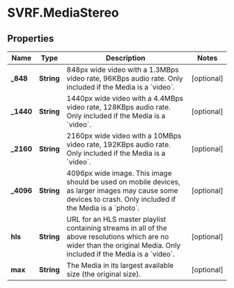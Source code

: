 # SVRF.MediaStereo

## Properties
Name | Type | Description | Notes
------------ | ------------- | ------------- | -------------
**_848** | **String** | 848px wide video with a 1.3MBps video rate, 96KBps audio rate. Only included if the Media is a &#x60;video&#x60;. | [optional] 
**_1440** | **String** | 1440px wide video with a 4.4MBps video rate, 128KBps audio rate. Only included if the Media is a &#x60;video&#x60;. | [optional] 
**_2160** | **String** | 2160px wide video with a 10MBps video rate, 192KBps audio rate. Only included if the Media is a &#x60;video&#x60;. | [optional] 
**_4096** | **String** | 4096px wide image. This image should be used on mobile devices, as larger images may cause some devices to crash. Only included if the Media is a &#x60;photo&#x60;. | [optional] 
**hls** | **String** | URL for an HLS master playlist containing streams in all of the above resolutions which are no wider than the original Media. Only included if the Media is a &#x60;video&#x60;. | [optional] 
**max** | **String** | The Media in its largest available size (the original size). | [optional] 


